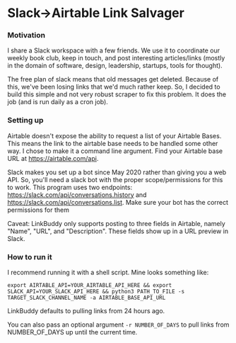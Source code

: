 # Slack->Airtable Link Salvager

### Motivation

I share a Slack workspace with a few friends. We use it to coordinate our weekly book club, keep in touch, and post interesting articles/links (mostly in the domain of software, design, leadership, startups, tools for thought).

The free plan of slack means that old messages get deleted. Because of this, we've been losing links that we'd much rather keep. So, I decided to build this simple and not very robust scraper to fix this problem. It does the job (and is run daily as a cron job).

### Setting up
Airtable doesn't expose the ability to request a list of your Airtable Bases. This means the link to the airtable base needs to be handled some other way. I chose to make it a command line argument. Find your Airtable base URL at https://airtable.com/api.

Slack makes you set up a bot since May 2020 rather than giving you a web API. So, you'll need a slack bot with the proper scope/permissions for this to work. This program uses two endpoints: https://slack.com/api/conversations.history and https://slack.com/api/conversations.list. Make sure your bot has the correct permissions for them

Caveat: LinkBuddy only supports posting to three fields in Airtable, namely "Name", "URL", and "Description". These fields show up in a URL preview in Slack.

### How to run it

I recommend running it with a shell script. Mine looks something like:

`export AIRTABLE_API=YOUR_AIRTABLE_API_HERE && export SLACK_API=YOUR_SLACK_API_HERE && python3 PATH_TO_FILE -s TARGET_SLACK_CHANNEL_NAME -a AIRTABLE_BASE_API_URL`

LinkBuddy defaults to pulling links from 24 hours ago.

You can also pass an optional argument `-r NUMBER_OF_DAYS` to pull links from NUMBER_OF_DAYS up until the current time.
